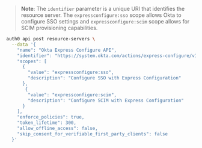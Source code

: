 > **Note**: The `identifier` parameter is a unique URI that identifies the resource server. The `expressconfigure:sso` scope allows Okta to configure SSO settings and `expressconfigure:scim` scope allows for SCIM provisioning capabilities.

```bash
auth0 api post resource-servers \
  --data '{
    "name": "Okta Express Configure API",
    "identifier": "https://system.okta.com/actions/express-configure/v1",
    "scopes": [
      {
        "value": "expressconfigure:sso",
        "description": "Configure SSO with Express Configuration"
      },
       {
        "value": "expressconfigure:scim",
        "description": "Configure SCIM with Express Configuration"
      }
    ],
    "enforce_policies": true,
    "token_lifetime": 300,
    "allow_offline_access": false,
    "skip_consent_for_verifiable_first_party_clients": false
  }'
```